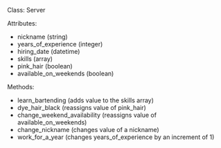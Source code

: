 Class: Server

Attributes:
* nickname (string)
* years_of_experience (integer)
* hiring_date (datetime)
* skills (array)
* pink_hair (boolean)
* available_on_weekends (boolean)

Methods:
* learn_bartending (adds value to the skills array)
* dye_hair_black (reassigns value of pink_hair)
* change_weekend_availability (reassigns value of available_on_weekends)
* change_nickname (changes value of a nickname)
* work_for_a_year (changes years_of_experience by an increment of 1)
